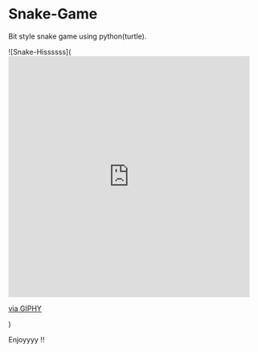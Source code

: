 # Snake-Game
Bit style snake game using python(turtle). 

![Snake-Hissssss](<iframe src="https://giphy.com/embed/Q933iQnuEYGQw" width="480" height="480" frameBorder="0" class="giphy-embed" allowFullScreen></iframe><p><a href="https://giphy.com/gifs/pizza-phone-emoji-Q933iQnuEYGQw">via GIPHY</a></p>)

Enjoyyyy !!
